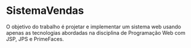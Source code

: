 # SistemaVendas
O objetivo do trabalho é projetar e implementar um sistema web usando apenas as tecnologias abordadas na disciplina de Programação Web com JSP, JPS e PrimeFaces.
